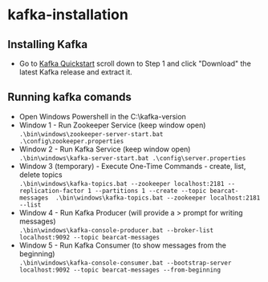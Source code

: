 # kafka-installation

## Installing Kafka

- Go to [Kafka Quickstart](https://kafka.apache.org/quickstart) scroll down to Step 1 and click "Download" the latest Kafka release and extract it. 

## Running kafka comands

- Open Windows Powershell in the C:\kafka-version
- Window 1 - Run Zookeeper Service  (keep window open)  
``.\bin\windows\zookeeper-server-start.bat .\config\zookeeper.properties ``
- Window 2 - Run Kafka Service (keep window open)  
`` .\bin\windows\kafka-server-start.bat .\config\server.properties ``
- Window 3 (temporary) - Execute One-Time Commands - create, list, delete topics   
`` .\bin\windows\kafka-topics.bat --zookeeper localhost:2181 --replication-factor 1 --partitions 1 --create --topic bearcat-messages 
.\bin\windows\kafka-topics.bat --zookeeper localhost:2181 --list ``
- Window 4 - Run Kafka Producer (will provide a > prompt for writing messages)  
`` .\bin\windows\kafka-console-producer.bat --broker-list localhost:9092 --topic bearcat-messages ``
- Window 5 - Run Kafka Consumer (to show messages from the beginning)  
`` .\bin\windows\kafka-console-consumer.bat --bootstrap-server localhost:9092 --topic bearcat-messages --from-beginning ``
